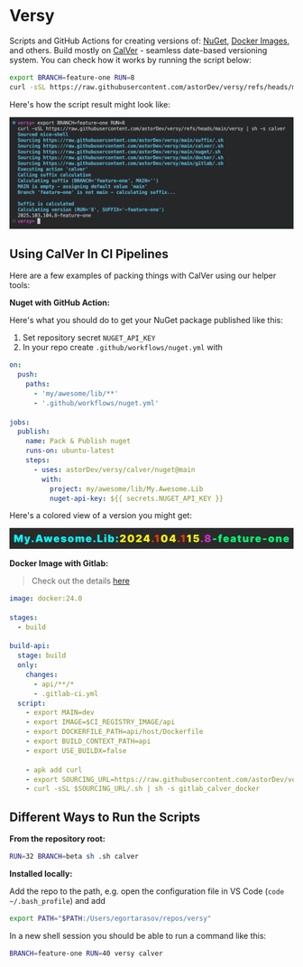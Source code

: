 # Versy

Scripts and GitHub Actions for creating versions of: [NuGet](./nuget/README.md), [Docker Images](./calver/docker/action.yaml), and others. Build mostly on [CalVer](./calver/README.md) - seamless date-based versioning system. You can check how it works by running the script below:

```sh
export BRANCH=feature-one RUN=8
curl -sSL https://raw.githubusercontent.com/astorDev/versy/refs/heads/main/versy | sh -s calver
```

Here's how the script result might look like:

![](/calver/docker/101-article/demo-101.png)

## Using CalVer In CI Pipelines

Here are a few examples of packing things with CalVer using our helper tools:

**Nuget with GitHub Action:**

Here's what you should do to get your NuGet package published like this:

1. Set repository secret `NUGET_API_KEY`
2. In your repo create `.github/workflows/nuget.yml` with

```yaml
on:
  push:
    paths:
      - 'my/awesome/lib/**'
      - '.github/workflows/nuget.yml'

jobs:
  publish:
    name: Pack & Publish nuget
    runs-on: ubuntu-latest
    steps:
      - uses: astorDev/versy/calver/nuget@main
        with:
          project: my/awesome/lib/My.Awesome.Lib
          nuget-api-key: ${{ secrets.NUGET_API_KEY }}
```

Here's a colored view of a version you might get:

<img src="./calver/colored-version.png" alt="drawing" width="600"/>

**Docker Image with Gitlab:**

> Check out the details [here](./gitlab/README.md)

```yaml
image: docker:24.0

stages:
  - build

build-api:
  stage: build
  only:
    changes:
      - api/**/*
      - .gitlab-ci.yml
  script:
    - export MAIN=dev
    - export IMAGE=$CI_REGISTRY_IMAGE/api
    - export DOCKERFILE_PATH=api/host/Dockerfile
    - export BUILD_CONTEXT_PATH=api
    - export USE_BUILDX=false

    - apk add curl
    - export SOURCING_URL=https://raw.githubusercontent.com/astorDev/versy/gitlab
    - curl -sSL $SOURCING_URL/.sh | sh -s gitlab_calver_docker
```

## Different Ways to Run the Scripts

**From the repository root:**

```sh
RUN=32 BRANCH=beta sh .sh calver
```

**Installed locally:**

Add the repo to the path, e.g. open the configuration file in VS Code (`code ~/.bash_profile`) and add

```sh
export PATH="$PATH:/Users/egortarasov/repos/versy"
```

In a new shell session you should be able to run a command like this:

```sh
BRANCH=feature-one RUN=40 versy calver
```
